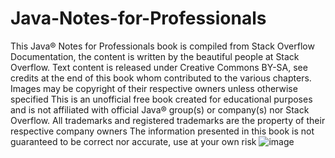 # Java-Notes-for-Professionals
This Java® Notes for Professionals book is compiled from Stack Overflow
Documentation, the content is written by the beautiful people at Stack Overflow.
Text content is released under Creative Commons BY-SA, see credits at the end
of this book whom contributed to the various chapters. Images may be copyright
of their respective owners unless otherwise specified
This is an unofficial free book created for educational purposes and is not
affiliated with official Java® group(s) or company(s) nor Stack Overflow. All
trademarks and registered trademarks are the property of their respective
company owners
The information presented in this book is not guaranteed to be correct nor
accurate, use at your own risk
![image](https://github.com/Ravinduchathuranga/Java-Notes-for-Professionals/assets/96408799/c475745a-8ca6-4f3a-904c-368422b65a19)
